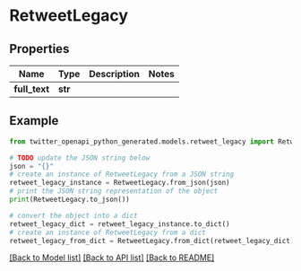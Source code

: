 # RetweetLegacy


## Properties

Name | Type | Description | Notes
------------ | ------------- | ------------- | -------------
**full_text** | **str** |  | 

## Example

```python
from twitter_openapi_python_generated.models.retweet_legacy import RetweetLegacy

# TODO update the JSON string below
json = "{}"
# create an instance of RetweetLegacy from a JSON string
retweet_legacy_instance = RetweetLegacy.from_json(json)
# print the JSON string representation of the object
print(RetweetLegacy.to_json())

# convert the object into a dict
retweet_legacy_dict = retweet_legacy_instance.to_dict()
# create an instance of RetweetLegacy from a dict
retweet_legacy_from_dict = RetweetLegacy.from_dict(retweet_legacy_dict)
```
[[Back to Model list]](../README.md#documentation-for-models) [[Back to API list]](../README.md#documentation-for-api-endpoints) [[Back to README]](../README.md)


